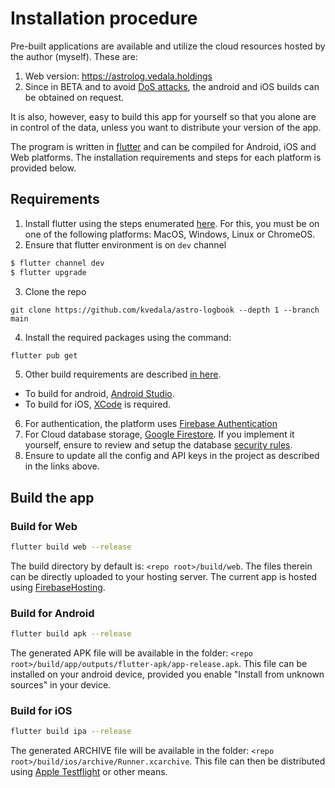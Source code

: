 # Installation procedure

Pre-built applications are available and utilize the cloud resources hosted by the author (myself). These are:
1. Web version: https://astrolog.vedala.holdings
2. Since in BETA and to avoid [DoS attacks](https://en.wikipedia.org/wiki/Denial-of-service_attack), 
the android and iOS builds can be obtained on request.

It is also, however, easy to build this app for yourself so that you alone are in control of the data, unless you 
want to distribute your version of the app.

The program is written in [flutter](flutter.dev) and can be compiled for Android, iOS and Web platforms.
The installation requirements and steps for each platform is provided below.

## Requirements

1. Install flutter using the steps enumerated [here](https://flutter.dev/docs/get-started/install).
For this, you must be on one of the following platforms: MacOS, Windows, Linux or ChromeOS. 
2. Ensure that flutter environment is on `dev` channel
  ```sh
  $ flutter channel dev
  $ flutter upgrade
  ```
3. Clone the repo
  ```shell
  git clone https://github.com/kvedala/astro-logbook --depth 1 --branch main
  ```
4. Install the required packages using the command:
  ```sh
  flutter pub get
  ```
5. Other build requirements are described [in here](https://flutter.dev/docs/get-started/install).
  * To build for android, [Android Studio](https://developer.android.com/studio).
  * To build for iOS, [XCode](https://apps.apple.com/in/app/xcode/id497799835?mt=12) is required.
6. For authentication, the platform uses [Firebase Authentication](https://firebase.flutter.dev/docs/auth/overview)
7. For Cloud database storage, [Google Firestore](https://firebase.flutter.dev/docs/firestore/usage/). If you implement it yourself,
ensure to review and setup the database [security rules](https://firebase.flutter.dev/docs/firestore/usage#data-security).
8. Ensure to update all the config and API keys in the project as described in the links above.
  
## Build the app

### Build for Web

```sh
flutter build web --release
```
The build directory by default is: `<repo root>/build/web`. The files therein can be directly uploaded to 
your hosting server. The current app is hosted using [FirebaseHosting](https://firebase.google.com/docs/hosting).

### Build for Android

```sh
flutter build apk --release
```
The generated APK file will be available in the folder: `<repo root>/build/app/outputs/flutter-apk/app-release.apk`. 
This file can be installed on your android device, provided you enable "Install from unknown sources" in your device.

### Build for iOS

```sh
flutter build ipa --release
```
The generated ARCHIVE file will be available in the folder: `<repo root>/build/ios/archive/Runner.xcarchive`.
This file can then be distributed using [Apple Testflight](https://developer.apple.com/testflight/) or other means.

